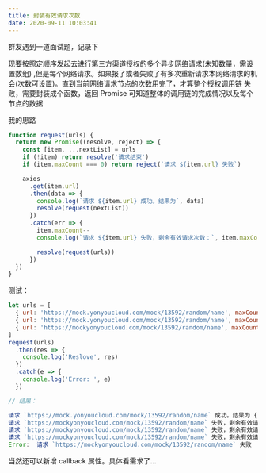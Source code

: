 ```yaml
---
title: 封装有效请求次数
date: 2020-09-11 10:03:41
---
```


群友遇到一道面试题，记录下

现要按照定顺序发起去进行第三方渠道授权的多个异步网络请求(未知数量，需设置数组) ,但是每个网络请求。如果报了或者失败了有多次重新请求本网络清求的机会(次数可设置)。直到当前网络请求节点的次数用完了，才算整个授权调用链
失败，需要封装成个函数，返回 Promise 可知道整体的调用链的完成情况以及每个节点的数据

我的思路

```js
function request(urls) {
  return new Promise((resolve, reject) => {
    const [item, ...nextList] = urls
    if (!item) return resolve('请求结束')
    if (item.maxCount === 0) return reject(`请求 ${item.url} 失败`)

    axios
      .get(item.url)
      .then(data => {
        console.log(`请求 ${item.url} 成功。结果为`, data)
        resolve(request(nextList))
      })
      .catch(err => {
        item.maxCount--
        console.log(`请求 ${item.url} 失败，剩余有效请求次数：`, item.maxCount)

        resolve(request(urls))
      })
  })
}
```

测试：

```js
let urls = [
  { url: 'https://mock.yonyoucloud.com/mock/13592/random/name', maxCount: 1 },
  { url: 'https://mock.yonyoucloud.com/mock/13592/random/name', maxCount: 3 },
  { url: 'https://mockyonyoucloud.com/mock/13592/random/name', maxCount: 3 }
]
request(urls)
  .then(res => {
    console.log('Reslove', res)
  })
  .catch(e => {
    console.log('Error: ', e)
  })

// 结果：

请求 `https://mock.yonyoucloud.com/mock/13592/random/name` 成功。结果为 {name: "Daniel Hall"}
请求 `https://mockyonyoucloud.com/mock/13592/random/name` 失败，剩余有效请求次数： 2
请求 `https://mockyonyoucloud.com/mock/13592/random/name` 失败，剩余有效请求次数： 1
请求 `https://mockyonyoucloud.com/mock/13592/random/name` 失败，剩余有效请求次数： 0
Error:  请求 `https://mockyonyoucloud.com/mock/13592/random/name` 失败
```

当然还可以新增 callback 属性。具体看需求了...
